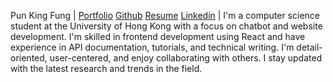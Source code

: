 Pun King Fung | [Portfolio](https://fung1117.github.io/) [Github](https://github.com/Fung1117) [Resume](https://drive.google.com/file/d/1fLHF7n5OnNszdxTmWz7FB4ZAeS2PTG0E/view?usp=sharing) [Linkedin](https://www.linkedin.com/in/king-fung-pun/) | I'm a computer science student at the University of Hong Kong with a focus on chatbot and website development. I'm skilled in frontend development using React and have experience in API documentation, tutorials, and technical writing. I'm detail-oriented, user-centered, and enjoy collaborating with others. I stay updated with the latest research and trends in the field. 